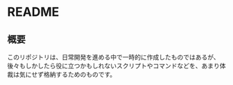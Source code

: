 # README

## 概要

このリポジトリは、日常開発を進める中で一時的に作成したものではあるが、後々もしかしたら役に立つかもしれないスクリプトやコマンドなどを、あまり体裁は気にせず格納するためのものです。
